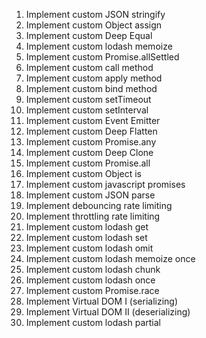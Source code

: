 1. Implement custom JSON stringify
2. Implement custom Object assign
3. Implement custom Deep Equal
4. Implement custom lodash memoize
5. Implement custom Promise.allSettled
6. Implement custom call method
7. Implement custom apply method
8. Implement custom bind method
9. Implement custom setTimeout
10. Implement custom setInterval
11. Implement custom Event Emitter
12. Implement custom Deep Flatten
13. Implement custom Promise.any
14. Implement custom Deep Clone
15. Implement custom Promise.all
16. Implement custom Object is
17. Implement custom javascript promises
18. Implement custom JSON parse
19. Implement debouncing rate limiting
20. Implement throttling rate limiting
21. Implement custom lodash get
22. Implement custom lodash set
23. Implement custom lodash omit
24. Implement custom lodash memoize once
25. Implement custom lodash chunk
26. Implement custom lodash once
27. Implement custom Promise.race
28. Implement Virtual DOM I (serializing)
29. Implement Virtual DOM II (deserializing)
30. Implement custom lodash partial
